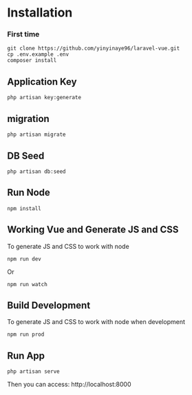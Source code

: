 
# Installation 
### First time
```
git clone https://github.com/yinyinaye96/laravel-vue.git
cp .env.example .env
composer install
```
## Application Key
```
php artisan key:generate
```
## migration
```
php artisan migrate
```
## DB Seed
```
php artisan db:seed
```

## Run Node
```
npm install
```

## Working Vue and Generate JS and CSS
To generate JS and CSS to work with node
```
npm run dev
```
Or

```
npm run watch
```
## Build Development
To generate JS and CSS to work with node when development
```
npm run prod
```
## Run App
```
php artisan serve
```
Then you can access: http://localhost:8000

